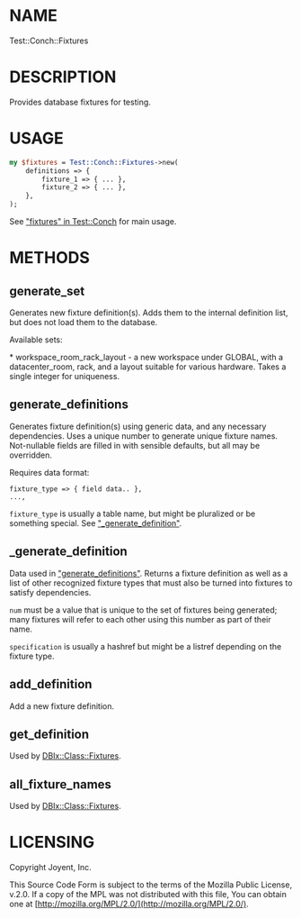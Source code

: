 # NAME

Test::Conch::Fixtures

# DESCRIPTION

Provides database fixtures for testing.

# USAGE

```perl
my $fixtures = Test::Conch::Fixtures->new(
    definitions => {
        fixture_1 => { ... },
        fixture_2 => { ... },
    },
);
```

See ["fixtures" in Test::Conch](../modules/Test::Conch#fixtures) for main usage.

# METHODS

## generate\_set

Generates new fixture definition(s). Adds them to the internal definition list, but does not
load them to the database.

Available sets:

\* workspace\_room\_rack\_layout - a new workspace under GLOBAL, with a datacenter\_room,
rack, and a layout suitable for various hardware. Takes a single integer for uniqueness.

## generate\_definitions

Generates fixture definition(s) using generic data, and any necessary dependencies. Uses a
unique number to generate unique fixture names. Not-nullable fields are filled in with
sensible defaults, but all may be overridden.

Requires data format:

```
fixture_type => { field data.. },
...,
```

`fixture_type` is usually a table name, but might be pluralized or be something special. See
["\_generate\_definition"](#_generate_definition).

## \_generate\_definition

Data used in ["generate\_definitions"](#generate_definitions). Returns a fixture definition as well as a list of other
recognized fixture types that must also be turned into fixtures to satisfy dependencies.

`num` must be a value that is unique to the set of fixtures being generated; many fixtures
will refer to each other using this number as part of their name.

`specification` is usually a hashref but might be a listref depending on the fixture type.

## add\_definition

Add a new fixture definition.

## get\_definition

Used by [DBIx::Class::Fixtures](https://metacpan.org/pod/DBIx::Class::Fixtures).

## all\_fixture\_names

Used by [DBIx::Class::Fixtures](https://metacpan.org/pod/DBIx::Class::Fixtures).

# LICENSING

Copyright Joyent, Inc.

This Source Code Form is subject to the terms of the Mozilla Public License,
v.2.0. If a copy of the MPL was not distributed with this file, You can obtain
one at [http://mozilla.org/MPL/2.0/](http://mozilla.org/MPL/2.0/).
